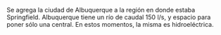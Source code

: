 Se agrega la ciudad de Albuquerque a la región en donde estaba Springfield. Albuquerque tiene un río de caudal 150 l/s, y espacio para poner sólo una central. En estos momentos, la misma es hidroeléctrica. 